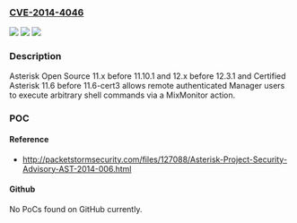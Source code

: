 ### [CVE-2014-4046](https://cve.mitre.org/cgi-bin/cvename.cgi?name=CVE-2014-4046)
![](https://img.shields.io/static/v1?label=Product&message=n%2Fa&color=blue)
![](https://img.shields.io/static/v1?label=Version&message=n%2Fa&color=blue)
![](https://img.shields.io/static/v1?label=Vulnerability&message=n%2Fa&color=brighgreen)

### Description

Asterisk Open Source 11.x before 11.10.1 and 12.x before 12.3.1 and Certified Asterisk 11.6 before 11.6-cert3 allows remote authenticated Manager users to execute arbitrary shell commands via a MixMonitor action.

### POC

#### Reference
- http://packetstormsecurity.com/files/127088/Asterisk-Project-Security-Advisory-AST-2014-006.html

#### Github
No PoCs found on GitHub currently.

